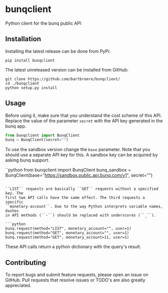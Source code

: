 # bunqclient
Python client for the bunq public API

## Installation
Installing the latest release can be done from PyPi:
```
pip install bunqclient
```

The latest unreleased version can be installed from GitHub:
```
git clone https://github.com/bartbroere/bunqclient/
cd ./bunqclient
python setup.py install
```

## Usage
Before using it, make sure that you understand the cost scheme of this API. 
Replace the value of the parameter ``secret`` with the API key generated in
the bunq app.

```python
from bunqclient import BunqClient
bunq = BunqClient(secret="")
```

To use the sandbox version change the ``base`` parameter. Note that you should
use a separate API key for this. A sandbox key can be acquired by asking bunq
support.

``python
from bunqclient import BunqClient
bunq_sandbox = BunqClient(base="https://sandbox.public.api.bunq.com/v1", 
                          secret="")
```

``LIST`` requests are basically ``GET`` requests without a specified key. The 
first two API calls have the same effect. The third requests a specific 
``monetary-account``. Due to the way Python interprets variable names, dashes
in API methods (``-``) should be replaced with underscores (``_``).

```python
bunq.request(method="LIST", monetary_account="", user=1)
bunq.request(method="GET", monetary_account="", user=1)
bunq.request(method="GET", monetary_account=11, user=1)
```

These API calls return a python dictionary with the query's result.

## Contributing
To report bugs and submit feature requests, please open an issue on GitHub.
Pull requests that resolve issues or TODO's are also greatly appreciated.
